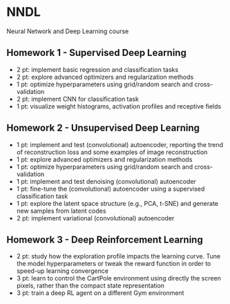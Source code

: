 # NNDL
Neural Network and Deep Learning course 

## Homework 1 - Supervised Deep Learning
  - 2 pt: implement basic regression and classification tasks
  - 2 pt: explore advanced optimizers and regularization methods
  - 1 pt: optimize hyperparameters using grid/random search and cross-validation
  - 2 pt: implement CNN for classification task
  - 1 pt: visualize weight histograms, activation profiles and receptive fields

## Homework 2 - Unsupervised Deep Learning
  - 1 pt: implement and test (convolutional) autoencoder, reporting the trend of reconstruction loss and some examples of image reconstruction
  - 1 pt: explore advanced optimizers and regularization methods
  - 1 pt: optimize hyperparameters using grid/random search and cross-validation
  - 1 pt: implement and test denoising (convolutional) autoencoder
  - 1 pt: fine-tune the (convolutional) autoencoder using a supervised classification task
  - 1 pt: explore the latent space structure (e.g., PCA, t-SNE) and generate new samples from latent codes
  - 2 pt: implement variational (convolutional) autoencoder
  
## Homework 3 - Deep Reinforcement Learning
  - 2 pt: study how the exploration profile impacts the learning curve. Tune the model hyperparameters or tweak the reward function in order to speed-up learning convergence
  - 3 pt: learn to control the CartPole environment using directly the screen pixels, rather than the compact state representation 
  - 3 pt: train a deep RL agent on a different Gym environment
